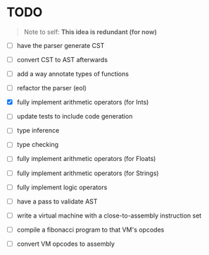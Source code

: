 # TODO

> Note to self: __This idea is redundant (for now)__
- [ ] have the parser generate CST
- [ ] convert CST to AST afterwards

- [ ] add a way annotate types of functions
- [ ] refactor the parser (eol)

- [X] fully implement arithmetic operators (for Ints)
- [ ] update tests to include code generation
- [ ] type inference
- [ ] type checking
- [ ] fully implement arithmetic operators (for Floats)
- [ ] fully implement arithmetic operators (for Strings)
- [ ] fully implement logic operators

- [ ] have a pass to validate AST
- [ ] write a virtual machine with a close-to-assembly instruction set
- [ ] compile a fibonacci program to that VM's opcodes
- [ ] convert VM opcodes to assembly
